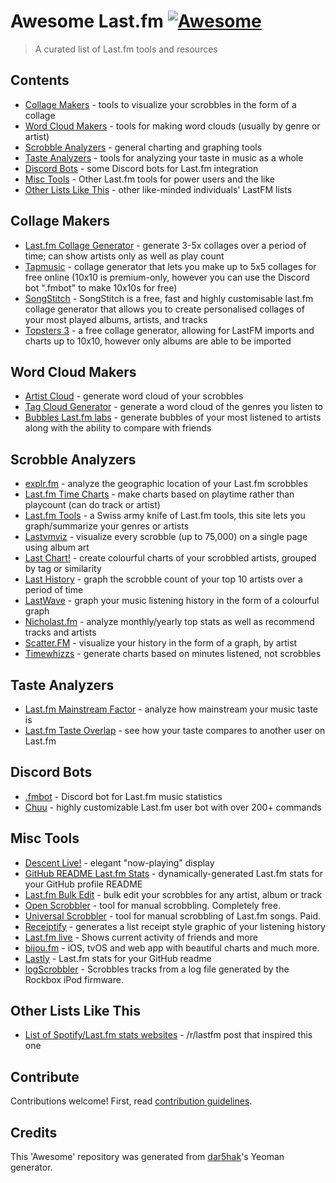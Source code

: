 # Awesome Last.fm [![Awesome](https://awesome.re/badge.svg)](https://awesome.re)

> A curated list of Last.fm tools and resources

## Contents

- [Collage Makers](#collage-makers) - tools to visualize your scrobbles in the form of a collage
- [Word Cloud Makers](#word-cloud-makers) - tools for making word clouds (usually by genre or artist)
- [Scrobble Analyzers](#scrobble-analyzers) - general charting and graphing tools
- [Taste Analyzers](#taste-analyzers) - tools for analyzing your taste in music as a whole
- [Discord Bots](#discord-bots) - some Discord bots for Last.fm integration
- [Misc Tools](#misc-tools) - Other Last.fm tools for power users and the like
- [Other Lists Like This](#other-lists-like-this) - other like-minded individuals' LastFM lists

## Collage Makers

- [Last.fm Collage Generator](https://www.nsfcd.com/lastfm/) - generate 3-5x
  collages over a period of time; can show artists only as well as play count
- [Tapmusic](https://www.tapmusic.net/) - collage generator that lets you make
  up to 5x5 collages for free online (10x10 is premium-only, however you can use
  the Discord bot ".fmbot" to make 10x10s for free)
- [SongStitch](https://songstitch.art/) - SongStitch is a free, fast and highly customisable last.fm
  collage generator that allows you to create personalised collages of your most played albums, artists, and tracks
- [Topsters 3](https://topsters.org/) - a free collage generator, allowing for LastFM imports and charts up to 10x10, however only albums are able to be imported

## Word Cloud Makers

- [Artist Cloud](http://lastfm.dontdrinkandroot.net/) - generate word cloud of
  your scrobbles
- [Tag Cloud Generator](https://tagcloud.joshuarainbow.co.uk/) - generate a
  word cloud of the genres you listen to
- [Bubbles Last.fm labs](https://www.last.fm/labs/bubbles) - generate bubbles of your most listened to artists along with the ability to compare with friends

## Scrobble Analyzers

- [explr.fm](https://mold.github.io/explr/) - analyze the geographic location
  of your Last.fm scrobbles
- [Last.fm Time Charts](https://pmcdonough8133.github.io/last.timer/) - make
  charts based on playtime rather than playcount (can do track or artist)
- [Last.fm Tools](https://nroutasuo.github.io/lastfm-vis/) - a Swiss army knife
  of Last.fm tools, this site lets you graph/summarize your genres or artists
- [Lastvmviz](https://lastfmviz.netlify.app/) - visualize every scrobble
  (up to 75,000) on a single page using album art
- [Last Chart!](http://www.lastchart.com.s3-website-us-east-1.amazonaws.com/) -
  create colourful charts of your scrobbled artists, grouped by tag or similarity
- [Last History](https://anhuynh.github.io/last-history/) - graph the scrobble
  count of your top 10 artists over a period of time
- [LastWave](https://savas.ca/lastwave/) - graph your music listening history
  in the form of a colourful graph
- [Nicholast.fm](https://nicholast.fm/) - analyze monthly/yearly top stats as
  well as recommend tracks and artists
- [Scatter.FM](https://scatterfm.markhansen.co.nz/) - visualize your history in
  the form of a graph, by artist
- [Timewhizzs](https://timewhizzs.net/) - generate charts based on minutes
  listened, not scrobbles

## Taste Analyzers

- [Last.fm Mainstream Factor](https://mainstream.ghan.nl/) - analyze how
  mainstream your music taste is
- [Last.fm Taste Overlap](https://7x11x13.xyz/last-fm-overlap/) - see how your taste compares
  to another user on Last.fm

## Discord Bots

- [.fmbot](https://fmbot.xyz/) - Discord bot for Last.fm music statistics
- [Chuu](https://github.com/ishwi/Chuu) - highly customizable Last.fm user bot
  with over 200+ commands

## Misc Tools

- [Descent Live!](https://descent.live/now) - elegant "now-playing" display
- [GitHub README Last.fm Stats](https://github.com/rafaelwi/github-readme-lastfm-stats) -
  dynamically-generated Last.fm stats for your GitHub profile README
- [Last.fm Bulk Edit](https://github.com/RudeySH/lastfm-bulk-edit) - bulk edit
  your scrobbles for any artist, album or track
- [Open Scrobbler](https://openscrobbler.com/) - tool for manual scrobbling.
  Completely free.
- [Universal Scrobbler](https://www.universalscrobbler.com/) - tool for manual
  scrobbling of Last.fm songs. Paid.
- [Receiptify](https://receiptify.herokuapp.com/) - generates a list receipt style graphic of your listening history
- [Last.fm live](https://lastfm.live/) - Shows current activity of friends and more
- [bijou.fm](https://www.bijou.fm/) - iOS, tvOS and web app with beautiful charts and much more.
- [Lastly](https://github.com/ni5arga/Lastly) - Last.fm stats for your GitHub readme
- [logScrobbler](https://khejit.github.io/logScrobbler/#/) - Scrobbles tracks from a log file generated by the Rockbox iPod firmware.

## Other Lists Like This

- [List of Spotify/Last.fm stats websites](https://www.reddit.com/r/lastfm/comments/htzomy/list_of_spotifylastfm_stats_websites_and_not_just/) - /r/lastfm post that inspired this one

## Contribute

Contributions welcome! First, read [contribution guidelines](contributing.md).

## Credits

This 'Awesome' repository was generated from
[dar5hak](https://github.com/dar5hak/generator-awesome-list)'s Yeoman generator.
